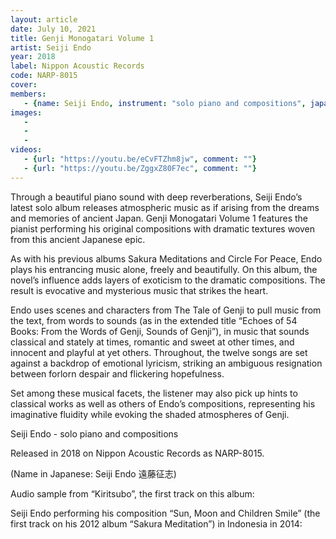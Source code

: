 ```yaml
---
layout: article
date: July 10, 2021
title: Genji Monogatari Volume 1
artist: Seiji Endo
year: 2018
label: Nippon Acoustic Records
code: NARP-8015
cover: 
members:
   - {name: Seiji Endo, instrument: "solo piano and compositions", japanese_name: 遠藤征志, url: "https://seiji-piano-endo.com"}
images:
   - 
   - 
   - 
videos: 
   - {url: "https://youtu.be/eCvFTZhm8jw", comment: ""}
   - {url: "https://youtu.be/ZggxZ80F7ec", comment: ""}
---
```

Through a beautiful piano sound with deep reverberations, Seiji Endo’s latest solo album releases atmospheric music as if arising from the dreams and memories of ancient Japan. Genji Monogatari Volume 1 features the pianist performing his original compositions with dramatic textures woven from this ancient Japanese epic.



As with his previous albums Sakura Meditations and Circle For Peace, Endo plays his entrancing music alone, freely and beautifully. On this album, the novel’s influence adds layers of exoticism to the dramatic compositions. The result is evocative and mysterious music that strikes the heart.

Endo uses scenes and characters from The Tale of Genji to pull music from the text, from words to sounds (as in the extended title “Echoes of 54 Books: From the Words of Genji, Sounds of Genji”), in music that sounds classical and stately at times, romantic and sweet at other times, and innocent and playful at yet others. Throughout, the twelve songs are set against a backdrop of emotional lyricism, striking an ambiguous resignation between forlorn despair and flickering hopefulness.

Set among these musical facets, the listener may also pick up hints to classical works as well as others of Endo’s compositions, representing his imaginative fluidity while evoking the shaded atmospheres of Genji.

Seiji Endo - solo piano and compositions

Released in 2018 on Nippon Acoustic Records as NARP-8015.

(Name in Japanese: Seiji Endo 遠藤征志)

Audio sample from “Kiritsubo”, the first track on this album:



Seiji Endo performing his composition “Sun, Moon and Children Smile” (the first track on his 2012 album “Sakura Meditation”) in Indonesia in 2014:








